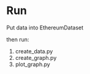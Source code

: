 # Run

Put data into EthereumDataset

then run:
1) create_data.py
2) create_graph.py
3) plot_graph.py
